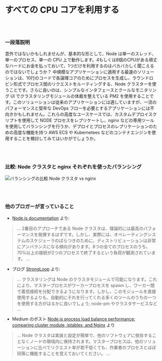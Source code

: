 # すべての CPU コアを利用する

<br/><br/>

### 一段落説明

意外ではないかもしれませんが、基本的な形として、Node は単一のスレッド、単一のプロセス、単一の CPU 上で動作します。4もしくは8個のCPUがある頑丈なハードにお金を払っておいて、1つだけを利用するのはバカバカしく聞こえるのではないでしょうか？ 中規模なアプリケーションに適用する最速のソリューションは、10行のコードで各論理コアのためにプロセスを生成し、ラウンドロビン形式でプロセス間のリクエストをルーティングする、Node クラスターを使うことです。さらに良いのは、シンプルなインタフェースとクールなモニタリング UI でクラスタリングモジュールの体裁を整えている PM2 を使用することです。このソリューションは従来のアプリケーションには適していますが、一流のパフォーマンスと堅牢な DevOps フローを必要とするアプリケーションには不向きかもしれません。これらの高度なユースケースでは、カスタムデプロイスクリプトを使用して NODE プロセスをレプリケートし、nginx などの専用ツールを使用してバランシングを行うか、デプロイとプロセスのレプリケーションのための高度な機能を持つ AWS ECS や Kubernetees などのコンテナエンジンを使用することを検討してみてはいかがでしょうか。

<br/><br/>

### 比較: Node クラスタと nginx それぞれを使ったバランシング

![バランシングの比較 Node クラスタ vs nginx](./assets/images/utilizecpucores1.png)

<br/><br/>

### 他のブロガーが言っていること

* [Node.js documentation](https://nodejs.org/api/cluster.html#cluster_how_it_works) より:
> ... 2番目のアプローチである Node クラスタは、理論的には最高のパフォーマンスを発揮するはずです。しかし、実際には、オペレーティングシステムのスケジューラのばらつきのために、ディストリビューションは非常にアンバランスになる傾向があります。8つの全てのプロセスのうち、70%以上の接続が2つのプロセスで終了するという負荷が観測されています。 ...

* ブログ [StrongLoop](https://strongloop.com/strongblog/best-practices-for-express-in-production-part-two-performance-and-reliability/) より:
> ... クラスタリングは Node のクラスタモジュールで可能になります。これにより、マスタープロセスがワーカープロセスを spawn し、ワーカー間で着信接続を分配できるようになります。しかし、このモジュールを直接使用するよりも、自動的にそれを行ってくれる多くのツールのうちの一つを使用する方がはるかに良いでしょう; node-pm やクラスタサービスなど ...

* Medium のポスト [Node.js process load balance performance: comparing cluster module, iptables, and Nginx](https://medium.com/@fermads/node-js-process-load-balancing-comparing-cluster-iptables-and-nginx-6746aaf38272) より
> ... Node クラスタは実装と設定が簡単で、他のソフトウェアに依存することなくノードの領域内に保持されます。マスタープロセスは、他のソリューションに比べてリクエスト率が若干低くても、作業者のプロセスとほぼ同等に機能することを覚えておいてください。 ...
